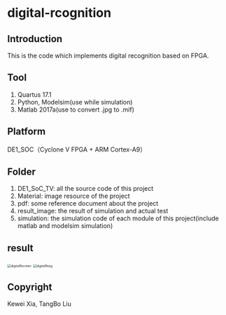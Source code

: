 # digital-rcognition

## Introduction
This is the code which implements digital recognition based on FPGA.

## Tool
1. Quartus 17.1
2. Python, Modelsim(use while simulation)
3. Matlab 2017a(use to convert .jpg to .mif)

## Platform
DE1_SOC（Cyclone V FPGA + ARM Cortex-A9）

## Folder
1. DE1_SoC_TV: all the source code of this project
2. Material: image resource of the project
3. pdf: some reference document about the project
4. result_image: the result of simulation and actual test
5. simulation: the simulation code of each module of this project(include matlab  and modelsim simulation)

## result

<img src="./result_image/digital9_screen.JPG" alt="digital9screen" style="zoom:50%;" />

<img src="./result_image/digital9_seg.JPG" alt="digital9seg" style="zoom:50%;" />



## Copyright
Kewei Xia, TangBo Liu
